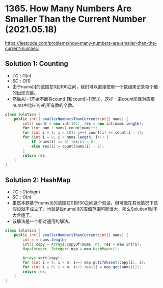 # 1365. How Many Numbers Are Smaller Than the Current Number (2021.05.18)

https://leetcode.com/problems/how-many-numbers-are-smaller-than-the-current-number/

## Solution 1: Counting

- $TC:O(n)$
- $SC:O(1)$
- 由于nums[i]的范围在0到100之间，我们可以直接使用一个数组来记录每个值的出现次数。
- 然后从i=1开始不断将count[i]和count[i-1]累加，这样一来count[i]就对应着nums中比i+1小的所有数的个数。

```java
class Solution {
    public int[] smallerNumbersThanCurrent(int[] nums) {
        int[] count = new int[101], res = new int[nums.length];
        for (int num : nums) count[num]++;
        for (int i = 1; i < 101; i++) count[i] += count[i - 1];
        for (int i = 0; i < nums.length; i++) {
            if (nums[i] == 0) res[i] = 0;
            else res[i] = count[nums[i] - 1];
        }
        return res;
    }
}
```

## Solution 2: HashMap

- $TC:O(nlogn)$
- $SC:O(n)$
- 虽然本题基于nums[i]的范围在0到100之间这个假设，但可能在其他情况下该假设就不成立了，也就是说nums[i]的取值范围可能很大，那么Solution1就不大合适了。
- 该解法是一个相对通用的解法。

```java
class Solution {
    public int[] smallerNumbersThanCurrent(int[] nums) {
        int n = nums.length;
        int[] copy = Arrays.copyOf(nums, n), res = new int[n];
        Map<Integer, Integer> map = new HashMap<>();
        
        Arrays.sort(copy);
        for (int i = 0; i < n; i++) map.putIfAbsent(copy[i], i);
        for (int i = 0; i < n; i++) res[i] = map.get(nums[i]);
        return res;
    }
}
```